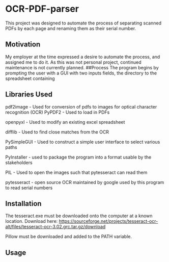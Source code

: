 # OCR-PDF-parser
This project was designed to automate the process of separating scanned PDFs by each page and renaming them as their serial number.
## Motivation
My employer at the time expressed a desire to automate the process, and assigned me to do it. As this was not personal project, continued maintenance is not currently planned.
##Process
The program begins by prompting the user with a GUI with two inputs fields, the directory to the spreadsheet containing
## Libraries Used

pdf2image - Used for conversion of pdfs to images for optical character recognition (OCR)
PyPDF2 - Used to load in PDFs

openpyxl - Used to modify an existing excel spreadsheet

difflib - Used to find close matches from the OCR

PySimpleGUI - Used to construct a simple user interface to select various paths

PyInstaller - used to package the program into a format usable by the stakeholders

PIL - Used to open the images such that pytesseract can read them

pytesseract - open source OCR maintained by google used by this program to read serial numbers


## Installation
The tesseract.exe must be downloaded onto the computer at a known location. Download here: https://sourceforge.net/projects/tesseract-ocr-alt/files/tesseract-ocr-3.02.grc.tar.gz/download

Pillow must be downloaded and added to the PATH variable.


## Usage



